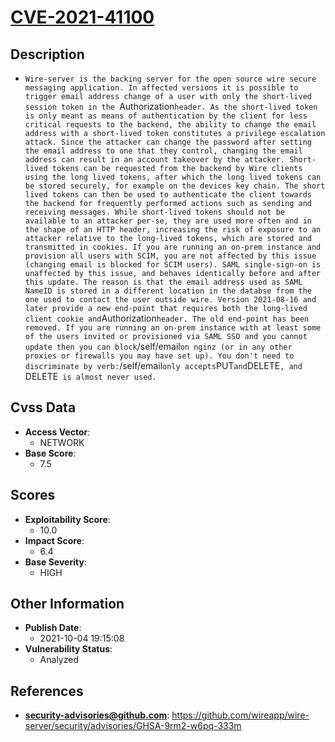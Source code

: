 
# [CVE-2021-41100](https://cve.mitre.org/cgi-bin/cvename.cgi?name=CVE-2021-41100)

## Description

- `Wire-server is the backing server for the open source wire secure messaging application. In affected versions it is possible to trigger email address change of a user with only the short-lived session token in the `Authorization` header. As the short-lived token is only meant as means of authentication by the client for less critical requests to the backend, the ability to change the email address with a short-lived token constitutes a privilege escalation attack. Since the attacker can change the password after setting the email address to one that they control, changing the email address can result in an account takeover by the attacker. Short-lived tokens can be requested from the backend by Wire clients using the long lived tokens, after which the long lived tokens can be stored securely, for example on the devices key chain. The short lived tokens can then be used to authenticate the client towards the backend for frequently performed actions such as sending and receiving messages. While short-lived tokens should not be available to an attacker per-se, they are used more often and in the shape of an HTTP header, increasing the risk of exposure to an attacker relative to the long-lived tokens, which are stored and transmitted in cookies. If you are running an on-prem instance and provision all users with SCIM, you are not affected by this issue (changing email is blocked for SCIM users). SAML single-sign-on is unaffected by this issue, and behaves identically before and after this update. The reason is that the email address used as SAML NameID is stored in a different location in the databse from the one used to contact the user outside wire. Version 2021-08-16 and later provide a new end-point that requires both the long-lived client cookie and `Authorization` header. The old end-point has been removed. If you are running an on-prem instance with at least some of the users invited or provisioned via SAML SSO and you cannot update then you can block `/self/email` on nginz (or in any other proxies or firewalls you may have set up). You don't need to discriminate by verb: `/self/email` only accepts `PUT` and `DELETE`, and `DELETE` is almost never used.`

## Cvss Data

- **Access Vector**:
  - NETWORK
- **Base Score**:
  - 7.5

## Scores

- **Exploitability Score**:
  - 10.0
- **Impact Score**:
  - 6.4
- **Base Severity**:
  - HIGH

## Other Information

- **Publish Date**:
  - 2021-10-04 19:15:08
- **Vulnerability Status**:
  - Analyzed

## References

- **security-advisories@github.com**: https://github.com/wireapp/wire-server/security/advisories/GHSA-9rm2-w6pq-333m
